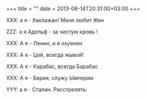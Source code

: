 +++
title = ""
date = 2013-08-14T20:31:00+03:00
+++

XXX: а я - баклажан! Меня любит Жан


ZZZ: а я Адольф - за чистую кровь !


XXX: А я - Ленин, и я охуенен


XXX: А я - Цой, всегда жывой!


XXX: А я - Карабас, всегда Барабас


XXX: А я - Берия, служу Ымперии


YYY: а я - Сталин. Расстрелять.



